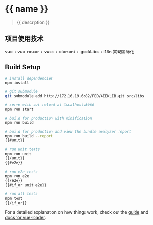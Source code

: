 # {{ name }}

> {{ description }}

## 项目使用技术

   vue + vue-router + vuex + element + geekLibs + i18n 实现国际化

## Build Setup

``` bash
# install dependencies
npm install

# git submodule
git submodule add http://172.16.19.6:82/FED/GEEKLIB.git src/libs

# serve with hot reload at localhost:8080
npm run start

# build for production with minification
npm run build

# build for production and view the bundle analyzer report
npm run build --report
{{#unit}}

# run unit tests
npm run unit
{{/unit}}
{{#e2e}}

# run e2e tests
npm run e2e
{{/e2e}}
{{#if_or unit e2e}}

# run all tests
npm test
{{/if_or}}
```

For a detailed explanation on how things work, check out the [guide](http://vuejs-templates.github.io/webpack/) and [docs for vue-loader](http://vuejs.github.io/vue-loader).
